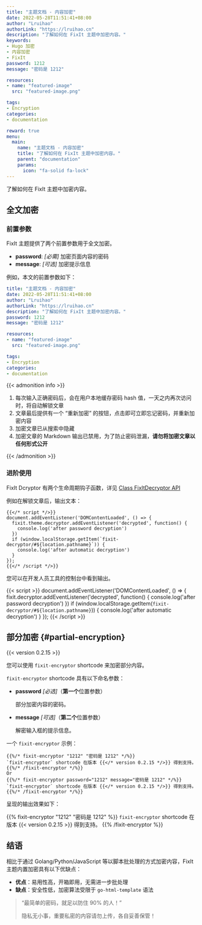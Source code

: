 ```yaml
---
title: "主题文档 - 内容加密"
date: 2022-05-28T11:51:41+08:00
author: "Lruihao"
authorLink: "https://lruihao.cn"
description: "了解如何在 FixIt 主题中加密内容。"
keywords:
- Hugo 加密
- 内容加密
- FixIt
password: 1212
message: "密码是 1212"

resources:
- name: "featured-image"
  src: "featured-image.png"

tags:
- Encryption
categories:
- documentation

reward: true
menu:
  main:
    name: "主题文档 - 内容加密"
    title: "了解如何在 FixIt 主题中加密内容。"
    parent: "documentation"
    params:
      icon: "fa-solid fa-lock"
---
```


了解如何在 FixIt 主题中加密内容。

<!--more-->

## 全文加密

### 前置参数

FixIt 主题提供了两个前置参数用于全文加密。

* **password**: *[必需]* 加密页面内容的密码
* **message**: *[可选]* 加密提示信息

例如，本文的前置参数如下：

```yaml
title: "主题文档 - 内容加密"
date: 2022-05-28T11:51:41+08:00
author: "Lruihao"
authorLink: "https://lruihao.cn"
description: "了解如何在 FixIt 主题中加密内容。"
password: 1212
message: "密码是 1212"

resources:
- name: "featured-image"
  src: "featured-image.png"

tags:
- Encryption
categories:
- documentation
```

{{< admonition info >}}

1. 每次输入正确密码后，会在用户本地缓存密码 hash 值，一天之内再次访问时，将自动解锁文章
2. 文章最后提供有一个 “重新加密” 的按钮，点击即可立即忘记密码，并重新加密内容
3. 加密文章已从搜索中隐藏
4. 加密文章的 Markdown 输出已禁用，为了防止密码泄漏，**请勿将加密文章以任何形式公开**

{{< /admonition >}}

### 进阶使用

FixIt Dcryptor 有两个生命周期钩子函数，详见 [Class FixItDecryptor API](/theme-documentation-content-encryption/#fixit-decryptor-api)

例如在解锁文章后，输出文本：

```go-html-template
{{</* script */>}}
document.addEventListener('DOMContentLoaded', () => {
  fixit.theme.decryptor.addEventListener('decrypted', function() {
    console.log('after password decryption')
  })
  if (window.localStorage.getItem(`fixit-decryptor/#${location.pathname}`)) {
    console.log('after automatic decryption')
  }
});
{{</* /script */>}}
```

您可以在开发人员工具的控制台中看到输出。

{{< script >}}
document.addEventListener('DOMContentLoaded', () => {
  fixit.decryptor.addEventListener('decrypted', function() {
    console.log('after password decryption')
  })
  if (window.localStorage.getItem(`fixit-decryptor/#${location.pathname}`)) {
    console.log('after automatic decryption')
  }
});
{{< /script >}}

## 部分加密 {#partial-encryption}

{{< version 0.2.15 >}}

您可以使用 `fixit-encryptor` shortcode 来加密部分内容。

`fixit-encryptor` shortcode 具有以下命名参数：

* **password** *[必选]*（**第一个**位置参数）

    部分加密内容的密码。

* **message** *[可选]*（**第二个**位置参数）

    解密输入框的提示信息。

一个 `fixit-encryptor` 示例：

```go-html-template
{{%/* fixit-encryptor "1212" "密码是 1212" */%}}
`fixit-encryptor` shortcode 在版本 {{</* version 0.2.15 */>}} 得到支持。
{{%/* /fixit-encryptor */%}}
Or
{{%/* fixit-encryptor password="1212" message="密码是 1212" */%}}
`fixit-encryptor` shortcode 在版本 {{</* version 0.2.15 */>}} 得到支持。
{{%/* /fixit-encryptor */%}}
```

呈现的输出效果如下：

{{% fixit-encryptor "1212" "密码是 1212" %}}
`fixit-encryptor` shortcode 在版本 {{< version 0.2.15 >}} 得到支持。
{{% /fixit-encryptor %}}

## 结语

相比于通过 Golang/Python/JavaScript 等以脚本批处理的方式加密内容，FixIt 主题内置加密具有以下优缺点：

* **优点**：易用性高，开箱即用，无需进一步批处理
* **缺点**：安全性低，加密算法受限于 `go-html-template` 语法

> “最简单的密码，就足以防住 90% 的人！”
>
> 隐私无小事，重要私密的内容请勿上传，各自妥善保管！
